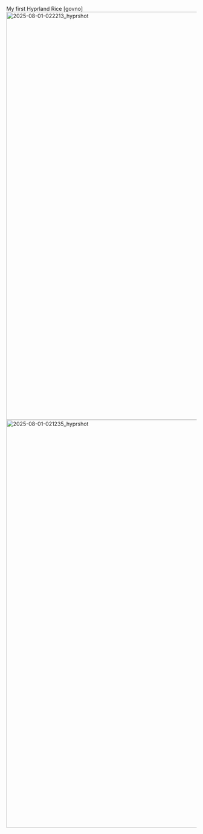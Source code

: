 My first Hyprland Rice [govno]
<img width="1920" height="1080" alt="2025-08-01-022213_hyprshot" src="https://github.com/user-attachments/assets/2b2e95ff-3fd3-45b8-9ad0-b4a153812c48" />
<img width="1920" height="1080" alt="2025-08-01-021235_hyprshot" src="https://github.com/user-attachments/assets/752c780c-47de-49a6-961b-03f975f65a85" />
